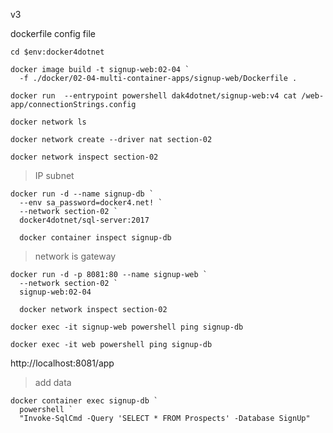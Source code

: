 v3

dockerfile
config file

```
cd $env:docker4dotnet

docker image build -t signup-web:02-04 `
  -f ./docker/02-04-multi-container-apps/signup-web/Dockerfile .

docker run  --entrypoint powershell dak4dotnet/signup-web:v4 cat /web-app/connectionStrings.config
```


```
docker network ls

docker network create --driver nat section-02

docker network inspect section-02
```

> IP subnet

```
docker run -d --name signup-db `
  --env sa_password=docker4.net! `
  --network section-02 `
  docker4dotnet/sql-server:2017

  docker container inspect signup-db

```

> network is gateway

```
docker run -d -p 8081:80 --name signup-web `
  --network section-02 `
  signup-web:02-04

  docker network inspect section-02

docker exec -it signup-web powershell ping signup-db

docker exec -it web powershell ping signup-db

```

http://localhost:8081/app

> add data

```
docker container exec signup-db `
  powershell `
  "Invoke-SqlCmd -Query 'SELECT * FROM Prospects' -Database SignUp"
```


